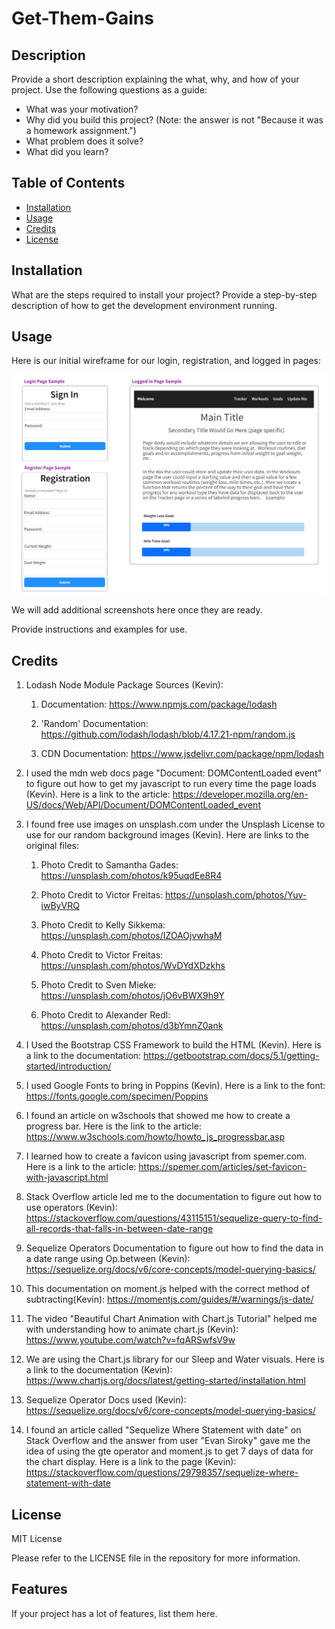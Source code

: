 # Get-Them-Gains

## Description

Provide a short description explaining the what, why, and how of your project. Use the following questions as a guide:

- What was your motivation?
- Why did you build this project? (Note: the answer is not "Because it was a homework assignment.")
- What problem does it solve?
- What did you learn?

## Table of Contents

- [Installation](#installation)
- [Usage](#usage)
- [Credits](#credits)
- [License](#license)

## Installation

What are the steps required to install your project? Provide a step-by-step description of how to get the development environment running.

## Usage

Here is our initial wireframe for our login, registration, and logged in pages:

![Wireframe](assets/wireframe.jpg)

We will add additional screenshots here once they are ready.

Provide instructions and examples for use.


## Credits

1. Lodash Node Module Package Sources (Kevin):

    1. Documentation: https://www.npmjs.com/package/lodash

    2. 'Random' Documentation: https://github.com/lodash/lodash/blob/4.17.21-npm/random.js 

    3. CDN Documentation: https://www.jsdelivr.com/package/npm/lodash 


2. I used the mdn web docs page "Document: DOMContentLoaded event" to figure out how to get my javascript to run every time the page loads (Kevin).  Here is a link to the article: https://developer.mozilla.org/en-US/docs/Web/API/Document/DOMContentLoaded_event 


3. I found free use images on unsplash.com under the Unsplash License to use for our random background images (Kevin).  Here are links to the original files:

      1. Photo Credit to Samantha Gades: https://unsplash.com/photos/k95uqdEe8R4 
      
      2. Photo Credit to Victor Freitas: https://unsplash.com/photos/Yuv-iwByVRQ

      3. Photo Credit to Kelly Sikkema: https://unsplash.com/photos/IZOAOjvwhaM 

      4. Photo Credit to Victor Freitas: https://unsplash.com/photos/WvDYdXDzkhs

      5. Photo Credit to Sven Mieke: https://unsplash.com/photos/jO6vBWX9h9Y

      6. Photo Credit to Alexander Redl: https://unsplash.com/photos/d3bYmnZ0ank


4. I Used the Bootstrap CSS Framework to build the HTML (Kevin).  Here is a link to the documentation: https://getbootstrap.com/docs/5.1/getting-started/introduction/ 


5. I used Google Fonts to bring in Poppins (Kevin).  Here is a link to the font: https://fonts.google.com/specimen/Poppins 


6. I found an article on w3schools that showed me how to create a progress bar.  Here is the link to the article: https://www.w3schools.com/howto/howto_js_progressbar.asp

7. I learned how to create a favicon using javascript from spemer.com.  Here is a link to the article: https://spemer.com/articles/set-favicon-with-javascript.html 

8. Stack Overflow article led me to the documentation to figure out how to use operators (Kevin): https://stackoverflow.com/questions/43115151/sequelize-query-to-find-all-records-that-falls-in-between-date-range 

9. Sequelize Operators Documentation to figure out how to find the data in a date range using Op.between (Kevin): https://sequelize.org/docs/v6/core-concepts/model-querying-basics/ 

10. This documentation on moment.js helped with the correct method of subtracting(Kevin): https://momentjs.com/guides/#/warnings/js-date/

11. The video "Beautiful Chart Animation with Chart.js Tutorial" helped me with understanding how to animate chart.js (Kevin): https://www.youtube.com/watch?v=fqARSwfsV9w

12. We are using the Chart.js library for our Sleep and Water visuals.  Here is a link to the documentation (Kevin): https://www.chartjs.org/docs/latest/getting-started/installation.html 

13. Sequelize Operator Docs used (Kevin): https://sequelize.org/docs/v6/core-concepts/model-querying-basics/ 

14. I found an article called "Sequelize Where Statement with date" on Stack Overflow and the answer from user "Evan Siroky" gave me the idea of using the gte operator and moment.js to get 7 days of data for the chart display.  Here is a link to the page (Kevin): https://stackoverflow.com/questions/29798357/sequelize-where-statement-with-date



## License

MIT License

Please refer to the LICENSE file in the repository for more information.


## Features

If your project has a lot of features, list them here.
